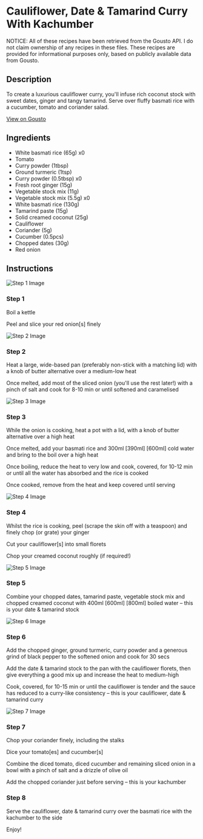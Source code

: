 # Cauliflower, Date & Tamarind Curry With Kachumber

NOTICE: All of these recipes have been retrieved from the Gousto API. I do not claim ownership of any recipes in these files. These recipes are provided for informational purposes only, based on publicly available data from Gousto.

## Description

To create a luxurious cauliflower curry, you'll infuse rich coconut stock with sweet dates, ginger and tangy tamarind. Serve over fluffy basmati rice with a cucumber, tomato and coriander salad. 

[View on Gousto](https://www.gousto.co.uk/recipes/cookbook/cauliflower-date-tamarind-curry)

## Ingredients

- White basmati rice (65g) x0
- Tomato
- Curry powder (1tbsp)
- Ground turmeric (1tsp)
- Curry powder (0.5tbsp) x0
- Fresh root ginger (15g)
- Vegetable stock mix (11g)
- Vegetable stock mix (5.5g) x0
- White basmati rice (130g)
- Tamarind paste (15g)
- Solid creamed coconut (25g)
- Cauliflower
- Coriander (5g)
- Cucumber (0.5pcs)
- Chopped dates (30g)
- Red onion

## Instructions

![Step 1 Image](https://production-media.gousto.co.uk/cms/recipe-step-image/Step-1-1627402543208-x200.jpg)

### Step 1

Boil a kettle

Peel and slice your red onion[s] finely

![Step 2 Image](https://production-media.gousto.co.uk/cms/recipe-step-image/Step-2-1627402547106-x200.jpg)

### Step 2

Heat a large, wide-based pan (preferably non-stick with a matching lid) with a knob of butter alternative over a medium-low heat

Once melted, add most of the sliced onion (you'll use the rest later!) with a pinch of salt and cook for 8-10 min or until softened and caramelised

![Step 3 Image](https://production-media.gousto.co.uk/cms/recipe-step-image/Step-3-1627402552017-x200.jpg)

### Step 3

While the onion is cooking, heat a pot with a lid, with a knob of butter alternative over a high heat

Once melted, add your basmati rice and 300ml <span class="text-purple">[390ml]</span> <span class="text-danger">[600ml]</span> cold water and bring to the boil over a high heat

Once boiling, reduce the heat to very low and cook, covered, for 10-12 min or until all the water has absorbed and the rice is cooked

Once cooked, remove from the heat and keep covered until serving

![Step 4 Image](https://production-media.gousto.co.uk/cms/recipe-step-image/step-4-1627402556042-x200.jpg)

### Step 4

Whilst the rice is cooking, peel (scrape the skin off with a teaspoon) and finely chop (or grate) your ginger

Cut your cauliflower[s] into small florets

Chop your creamed coconut roughly (if required!)

![Step 5 Image](https://production-media.gousto.co.uk/cms/recipe-step-image/Step-5-1627402560216-x200.jpg)

### Step 5

Combine your chopped dates, tamarind paste, vegetable stock mix and chopped creamed coconut with 400ml <span class="text-purple">[600ml]</span> <span class="text-danger">[800ml]</span> boiled water – this is your date & tamarind stock

![Step 6 Image](https://production-media.gousto.co.uk/cms/recipe-step-image/step-6-1627402564699-x200.jpg)

### Step 6

Add the chopped ginger, ground turmeric, curry powder and a generous grind of black pepper to the softened onion and cook for 30 secs

Add the date & tamarind stock to the pan with the cauliflower florets, then give everything a good mix up and increase the heat to medium-high

Cook, covered, for 10-15 min or until the cauliflower is tender and the sauce has reduced to a curry-like consistency – this is your cauliflower, date & tamarind curry

![Step 7 Image](https://production-media.gousto.co.uk/cms/recipe-step-image/Step-7-1627402568680-x200.jpg)

### Step 7

Chop your coriander finely, including the stalks

Dice your tomato[es] and cucumber[s]

Combine the diced tomato, diced cucumber and remaining sliced onion in a bowl with a pinch of salt and a drizzle of olive oil

Add the chopped coriander just before serving – this is your kachumber

### Step 8

Serve the cauliflower, date & tamarind curry over the basmati rice with the kachumber to the side

Enjoy!

